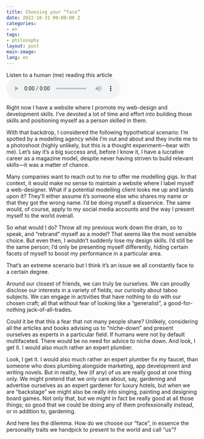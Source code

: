 ```yaml
---
title: Choosing your “face”
date: 2022-10-31 00:00:00 Z
categories:
- en
tags:
- philosophy
layout: post
main-image: 
lang: en
---
```


<p>
    <label class="ml1 f6 tertiary">Listen to a human (me) reading this article</label>
    <audio src="/assets/audio/choosing-face.mp3" class="ba bw2 br4 b--faint mt1 mb5" controls="controls" aria-label="Listen to a human (me) reading this article">
    Sorry, your browser doesn’t support audio! Read instead
    </audio>
</p>

Right now I have a website where I promote my web-design and development skills. I’ve devoted a lot of time and effort into building those skills and positioning myself as a person skilled in them.

With that backdrop, I considered the following hypothetical scenario: I’m spotted by a modelling agency while I’m out and about and they invite me to a photoshoot (highly unlikely, but this is a thought experiment—bear with me). Let’s say it’s a big success and, before I know it, I have a lucrative career as a magazine model, despite never having striven to build relevant skills—it was a matter of chance. 

Many companies want to reach out to me to offer me modelling gigs. In that context, it would make no sense to maintain a website where I label myself a web-designer. What if a potential modelling client looks me up and lands upon it? They’ll either assume it’s someone else who shares my name or that they got the wrong name. I’d be doing myself a disservice. The same would, of course, apply to my social media accounts and the way I present myself to the world overall.

So what would I do? Throw all my previous work down the drain, so to speak, and “rebrand” myself as a model? That seems like the most sensible choice. But even then, I wouldn’t suddenly lose my design skills. I’d still be the same person; I’d only be presenting myself differently, hiding certain facets of myself to boost my performance in a particular area.

That’s an extreme scenario but I think it’s an issue we all constantly face to a certain degree.

Around our closest of friends, we can truly be ourselves. We can proudly disclose our interests in a variety of fields, our curiosity about taboo subjects. We can engage in activities that have nothing to do with our chosen craft; all that without fear of looking like a “generalist”, a good-for-nothing jack-of-all-trades.

Could it be that this a fear that not many people share? Unlikely, considering all the articles and books advising us to “niche-down” and present ourselves as experts in a particular field. If humans were not by default multifaceted. There would be no need for advice to niche down. And look, I get it. I would also much rather an expert plumber. 

Look, I get it. I would also much rather an expert plumber fix my faucet, than someone who does plumbing alongside marketing, app development and writing novels. But in reality, few (if any) of us are really good at one thing only. We might pretend that we only care about, say, gardening and advertise ourselves as an expert gardener for luxury hotels, but when we are “backstage” we might also be really into singing, painting and designing board games. Not only that, but we might in fact be really good at all those things; so good that we could be doing any of them professionally instead, or in addition to, gardening.

And here lies the dilemma. How do we choose our “face”, in essence the personality traits we handpick to present to the world and call “us”?